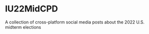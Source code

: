 # IU22MidCPD
A collection of cross-platform social media posts about the 2022 U.S. midterm elections
